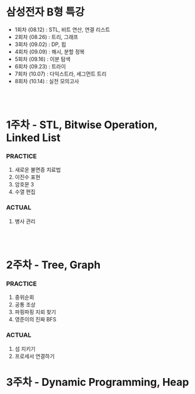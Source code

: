 # 삼성전자 B형 특강

* 1회차 (08.12) : STL, 비트 연산, 연결 리스트
* 2회차 (08.26) : 트리, 그래프
* 3회차 (09.02) : DP, 힙
* 4회차 (09.09) : 해시, 분할 정복
* 5회차 (09.16) : 이분 탐색
* 6회차 (09.23) : 트라이
* 7회차 (10.07) : 다익스트라, 세그먼트 트리
* 8회차 (10.14) : 실전 모의고사

<br><br>

# 1주차 - STL, Bitwise Operation, Linked List

### PRACTICE
  
1. 새로운 불면증 치료법
2. 이진수 표현
3. 암호문 3
4. 수열 편집

### ACTUAL
  
1. 병사 관리

<br><br>

# 2주차 - Tree, Graph

### PRACTICE
  
1. 중위순회
2. 공통 조상
3. 파핑파핑 지뢰 찾기
4. 영준이의 진짜 BFS

### ACTUAL
  
1. 섬 지키기
2. 프로세서 연결하기

# 3주차 - Dynamic Programming, Heap
